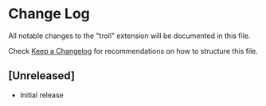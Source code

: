 # Change Log

All notable changes to the "troll" extension will be documented in this file.

Check [Keep a Changelog](http://keepachangelog.com/) for recommendations on how to structure this file.

## [Unreleased]

- Initial release
